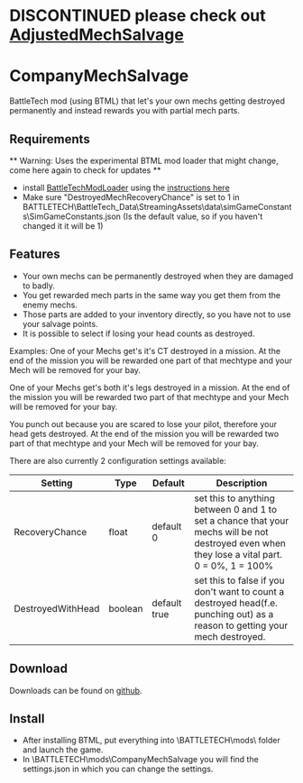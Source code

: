 # DISCONTINUED please check out [AdjustedMechSalvage](https://github.com/Morphyum/AdjustedMechSalvage)


# CompanyMechSalvage
BattleTech mod (using BTML) that let's your own mechs getting destroyed permanently and instead rewards you with partial mech parts.

## Requirements
** Warning: Uses the experimental BTML mod loader that might change, come here again to check for updates **

* install [BattleTechModLoader](https://github.com/Mpstark/BattleTechModLoader/releases) using the [instructions here](https://github.com/Mpstark/BattleTechModLoader)
* Make sure "DestroyedMechRecoveryChance" is set to 1 in BATTLETECH\BattleTech_Data\StreamingAssets\data\simGameConstants\SimGameConstants.json (Is the default value, so if you haven't changed it it will be 1)

## Features
- Your own mechs can be permanently destroyed when they are damaged to badly.
- You get rewarded mech parts in the same way you get them from the enemy mechs.
- Those parts are added to your inventory directly, so you have not to use your salvage points.
- It is possible to select if losing your head counts as destroyed.

Examples:
One of your Mechs get's it's CT destroyed in a mission. At the end of the mission you will be rewarded one part of that mechtype and your Mech will be removed for your bay.

One of your Mechs get's both it's legs destroyed in a mission. At the end of the mission you will be rewarded two part of that mechtype and your Mech will be removed for your bay.

You punch out because you are scared to lose your pilot, therefore your head gets destroyed. At the end of the mission you will be rewarded two part of that mechtype and your Mech will be removed for your bay.

There are also currently 2 configuration settings available:

Setting | Type | Default | Description
--- | --- | --- | ---
RecoveryChance | float | default 0 | set this to anything between 0 and 1 to set a chance that your mechs will be not destroyed even when they lose a vital part. 0 = 0%, 1 = 100%
DestroyedWithHead | boolean | default true | set this to false if you don't want to count a destroyed head(f.e. punching out) as a reason to getting your mech destroyed.

## Download

Downloads can be found on [github](https://github.com/Morphyum/CompanyMechSalvage/releases).

## Install
- After installing BTML, put everything into \BATTLETECH\mods\ folder and launch the game.
- In \BATTLETECH\mods\CompanyMechSalvage you will find the settings.json in which you can change the settings.


